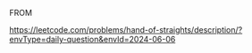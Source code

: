 FROM

https://leetcode.com/problems/hand-of-straights/description/?envType=daily-question&envId=2024-06-06